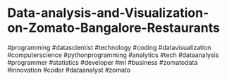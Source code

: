 # Data-analysis-and-Visualization-on-Zomato-Bangalore-Restaurants
#programming #datascientist #technology #coding #datavisualization #computerscience #pythonprogramming #analytics #tech #dataanalysis #programmer #statistics #developer #ml #business #zomatodata #innovation #coder #dataanalyst #zomato
